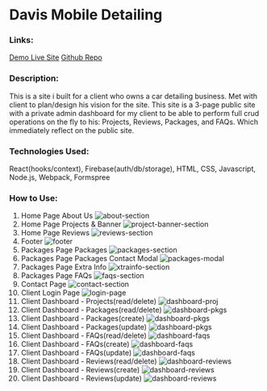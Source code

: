# Davis Mobile Detailing

### Links:
[Demo Live Site](https://loganveik.com)
[Github Repo](https://github.com/loganveik/loganveik_portfolio)

### Description:
This is a site i built for a client who owns a car detailing business. Met with client to plan/design his vision for the site. This site is a 3-page public site with a private admin dashboard for my client to be able to perform full crud operations on the fly to his: Projects, Reviews, Packages, and FAQs. Which immediately reflect on the public site.

### Technologies Used:
React(hooks/context), Firebase(auth/db/storage), HTML, CSS, Javascript, Node.js, Webpack, Formspree

### How to Use:
1) Home Page About Us
![about-section](src/assets/dmd-about-sec.png)
2) Home Page Projects & Banner
![project-banner-section](src/assets/dmd-projbanner-sec.png)
3) Home Page Reviews
![reviews-section](src/assets/dmd-reviews-sec.png)
4) Footer
![footer](src/assets/dmd-footer.png)
5) Packages Page Packages
![packages-section](src/assets/dmd-packages-sec.png)
6) Packages Page Packages Contact Modal
![packages-modal](src/assets/dmd-packages-modal.png)
7) Packages Page Extra Info
![xtrainfo-section](src/assets/dmd-xtrainfo-sec.png)
8) Packages Page FAQs
![faqs-section](src/assets/dmd-faqs-sec.png)
9) Contact Page
![contact-section](src/assets/dmd-contact-sec.png)
10) Client Login Page
![login-page](src/assets/dmd-loginpage.png)
11) Client Dashboard - Projects(read/delete)
![dashboard-proj](src/assets/dmd-db-proj.png)
12) Client Dashboard - Packages(read/delete)
![dashboard-pkgs](src/assets/dmd-db-pkgs1.png)
13) Client Dashboard - Packages(create)
![dashboard-pkgs](src/assets/dmd-db-pkgs2.png)
14) Client Dashboard - Packages(update)
![dashboard-pkgs](src/assets/dmd-db-pkgs3.png)
15) Client Dashboard - FAQs(read/delete)
![dashboard-faqs](src/assets/dmd-db-faqs1.png)
16) Client Dashboard - FAQs(create)
![dashboard-faqs](src/assets/dmd-db-faqs2.png)
17) Client Dashboard - FAQs(update)
![dashboard-faqs](src/assets/dmd-db-faqs3.png)
18) Client Dashboard - Reviews(read/delete)
![dashboard-reviews](src/assets/dmd-db-reviews1.png)
19) Client Dashboard - Reviews(create)
![dashboard-reviews](src/assets/dmd-db-reviews2.png)
20) Client Dashboard - Reviews(update)
![dashboard-reviews](src/assets/dmd-db-reviews3.png)